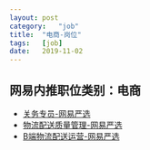 ```yaml
---
layout:	post
category:	"job"
title:	"电商-岗位"
tags:	[job]
date:	2019-11-02
---
```

## 网易内推职位类别：电商
- [关务专员-网易严选 ](http://mobile.bole.netease.com/bole/boleDetail?id=17563&employeeId=346f03c3cda5f04c&key=all)
- [物流配送质量管理-网易严选](http://mobile.bole.netease.com/bole/boleDetail?id=17509&employeeId=346f03c3cda5f04c&key=all)
- [B端物流配送运营-网易严选](http://mobile.bole.netease.com/bole/boleDetail?id=12297&employeeId=346f03c3cda5f04c&key=all)
